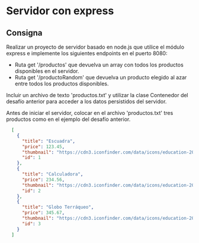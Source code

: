 # **Servidor con express**

## Consigna

Realizar un proyecto de servidor basado en node.js que utilice el módulo express e implemente los siguientes endpoints en el puerto 8080:

- Ruta get '/productos' que devuelva un array con todos los productos disponibles en el servidor.
- Ruta get '/productoRandom' que devuelva un producto elegido al azar entre todos los productos disponibles.

Incluir un archivo de texto 'productos.txt' y utilizar la clase Contenedor del desafío anterior para acceder a los datos persistidos del servidor.

Antes de iniciar el servidor, colocar en el archivo 'productos.txt' tres productos como en el ejemplo del desafío anterior.

```json
  [
    {
      "title": "Escuadra",
      "price": 123.45,
      "thumbnail": "https://cdn3.iconfinder.com/data/icons/education-209/64/ruler-triangle-stationary-school-256.png",
      "id": 1
    },
    {
      "title": "Calculadora",
      "price": 234.56,
      "thumbnail": "https://cdn3.iconfinder.com/data/icons/education-209/64/calculator-math-tool-school-256.png",
      "id": 2
    },
    {
      "title": "Globo Terráqueo",
      "price": 345.67,
      "thumbnail": "https://cdn3.iconfinder.com/data/icons/education-209/64/globe-earth-geograhy-planet-school-256.png",
      "id": 3
    }
  ]
```
